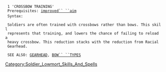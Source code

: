 ` 1 'CROSSBOW TRAINING'`  
` Prerequisites: `[`improved`` ``aim`](Improved_Aim.md "wikilink")  
` Syntax: `<automatic>  
` `  
` Soldiers are often trained with crossbows rather than bows. This skill`  
` represents that training, and lowers the chance of failing to reload a`  
` heavy crossbow. This reduction stacks with the reduction from Racial`  
` Gearhead.`  
` `  
` SEE ALSO: `[`GEARHEAD`](Racial_Gearhead.md "wikilink")`, `[`BOW`` ``TYPES`](Bow_Types.md "wikilink")

[Category:Soldier_Lowmort_Skills_And_Spells](Category:Soldier_Lowmort_Skills_And_Spells "wikilink")
